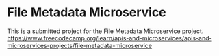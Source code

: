 # File Metadata Microservice

This is a submitted project for the File Metadata Microservice project. https://www.freecodecamp.org/learn/apis-and-microservices/apis-and-microservices-projects/file-metadata-microservice
